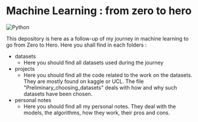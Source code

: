 # Machine Learning : from zero to hero
![Python](https://img.shields.io/badge/-Python-E15622?style=for-the-badge&logo=Python&logoColor=white)

This depository is here as a follow-up of my journey in machine learning to go from Zero to Hero. Here you shall find in each folders : 
- datasets 
  - Here you should find all datasets used during the journey
- projects 
  - Here you should find all the code related to the work on the datasets. They are mostly found on kaggle or UCL. The file "Preliminary_choosing_datasets" deals with how and why such datasets have been chosen. 
- personal notes 
  - Here you should find all my personal notes. They deal with the models, the algorithms, how they work, their pros and cons.

